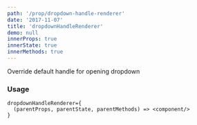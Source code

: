 ```yaml
---
path: '/prop/dropdown-handle-renderer'
date: '2017-11-07'
title: 'dropdownHandleRenderer'
demo: null
innerProps: true
innerState: true
innerMethods: true
---
```


Override default handle for opening dropdown

### Usage

```
dropdownHandleRenderer={
  (parentProps, parentState, parentMethods) => <component/>
}
```
